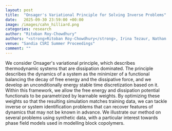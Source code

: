 ```yaml
---
layout: post
title:  "Onsager's Variational Principle for Solving Inverse Problems"
date:   2025-09-30 23:59:00 +00:00
image: /images/cahn_hilliard.png
categories: research
author: "Ritoban Roy-Chowdhury"
authors: "<strong>Ritoban Roy-Chowdhury</strong>, Irina Tezaur, Nathan Urban, Anthony Gruber"
venue: "Sandia CSRI Summer Proceedings"
comment: ""
---
```


We consider Onsager's variational principle, which describes thermodynamic systems that are dissipation dominated. The principle describes the dynamics of a system as the minimizer of a functional balancing the decay of free energy and the dissipative force, and we develop an unconditionally energy stable time discretization based on it. Within this framework, we allow the free energy and dissipation potential functionals to be parametrized by learnable weights.  By optimizing these weights so that the resulting simulation matches training data, we can tackle inverse or system identification problems that can recover features of dynamics that may not be known in advance. We illustrate our method on several problems using synthetic data, with a particular interest towards phase field models used in modelling block copolymers. 
